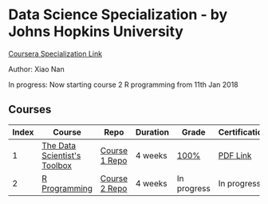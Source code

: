 # Data Science Specialization - by Johns Hopkins University
[Coursera Specialization Link](https://www.coursera.org/specialization/jhudatascience)

Author: Xiao Nan

In progress: Now starting course 2 R programming from 11th Jan 2018

## Courses
Index | Course | Repo | Duration | Grade | Certification
--- | --- | --- | --- | --- | ---
1 | [The Data Scientist's Toolbox](https://www.coursera.org/learn/data-scientists-tools/) | [Course 1 Repo](https://github.com/xnone/datasciencecoursera/tree/master/01_DataScientistToolbox) | 4 weeks | [100%](https://www.coursera.org/account/accomplishments/verify/5GKWRZYB62X9) | [PDF Link](https://www.coursera.org/account/accomplishments/certificate/5GKWRZYB62X9)
2 | [R Programming](https://www.coursera.org/learn/r-programming/) | [Course 2 Repo](https://github.com/xnone/datasciencecoursera/tree/master/02_RProgramming) | 4 weeks | In progress | In progress 
